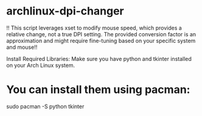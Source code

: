 # archlinux-dpi-changer
!! This script leverages xset to modify mouse speed, which provides a relative change, not a true DPI setting. The provided conversion factor is an approximation and might require fine-tuning based on your specific system and mouse!!

Install Required Libraries: Make sure you have python and tkinter installed on your Arch Linux system. 
# You can install them using pacman:
sudo pacman -S python tkinter




